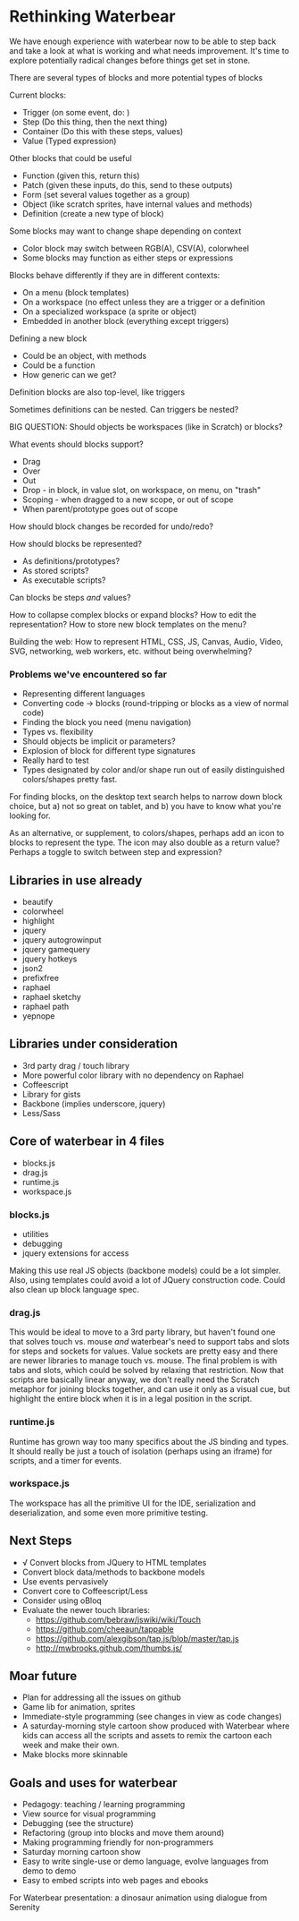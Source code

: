 # Rethinking Waterbear #

We have enough experience with waterbear now to be able to step back and take a look at what is working and what needs improvement. It's time to explore potentially radical changes before things get set in stone.

There are several types of blocks and more potential types of blocks

Current blocks:

* Trigger (on some event, do: )
* Step (Do this thing, then the next thing)
* Container (Do this with these steps, values)
* Value (Typed expression)

Other blocks that could be useful

* Function (given this, return this)
* Patch (given these inputs, do this, send to these outputs)
* Form (set several values together as a group)
* Object (like scratch sprites, have internal values and methods)
* Definition (create a new type of block)

Some blocks may want to change shape depending on context

* Color block may switch between RGB(A), CSV(A), colorwheel
* Some blocks may function as either steps or expressions

Blocks behave differently if they are in different contexts:

* On a menu (block templates)
* On a workspace (no effect unless they are a trigger or a definition
* On a specialized workspace (a sprite or object)
* Embedded in another block (everything except triggers)

Defining a new block

* Could be an object, with methods
* Could be a function
* How generic can we get?

Definition blocks are also top-level, like triggers

Sometimes definitions can be nested. Can triggers be nested?

BIG QUESTION: Should objects be workspaces (like in Scratch) or blocks?

What events should blocks support?

* Drag
* Over
* Out
* Drop - in block, in value slot, on workspace, on menu, on "trash"
* Scoping - when dragged to a new scope, or out of scope
* When parent/prototype goes out of scope

How should block changes be recorded for undo/redo?

How should blocks be represented?

* As definitions/prototypes?
* As stored scripts?
* As executable scripts?

Can blocks be steps *and* values?

How to collapse complex blocks or expand blocks? How to edit the representation? How to store new block templates on the menu?

Building the web: How to represent HTML, CSS, JS, Canvas, Audio, Video, SVG, networking, web workers, etc. without being overwhelming?

### Problems we've encountered so far ###

* Representing different languages
* Converting code -> blocks (round-tripping or blocks as a view of normal code)
* Finding the block you need (menu navigation)
* Types vs. flexibility
* Should objects be implicit or parameters?
* Explosion of block for different type signatures
* Really hard to test
* Types designated by color and/or shape run out of easily distinguished colors/shapes pretty fast.

For finding blocks, on the desktop text search helps to narrow down block choice, but a) not so great on tablet, and b) you have to know what you're looking for.

As an alternative, or supplement, to colors/shapes, perhaps add an icon to blocks to represent the type. The icon may also double as a return value? Perhaps a toggle to switch between step and expression?

## Libraries in use already ##

* beautify
* colorwheel
* highlight
* jquery
* jquery autogrowinput
* jquery gamequery
* jquery hotkeys
* json2
* prefixfree
* raphael
* raphael sketchy
* raphael path
* yepnope

## Libraries under consideration ##

* 3rd party drag / touch library
* More powerful color library with no dependency on Raphael
* Coffeescript
* Library for gists
* Backbone (implies underscore, jquery)
* Less/Sass

## Core of waterbear in 4 files ##

* blocks.js
* drag.js
* runtime.js
* workspace.js

### blocks.js ###

* utilities
* debugging
* jquery extensions for access

Making this use real JS objects (backbone models) could be a lot simpler. Also, using templates could avoid a lot of JQuery construction code. Could also clean up block language spec.

### drag.js ###

This would be ideal to move to a 3rd party library, but haven't found one that solves touch vs. mouse *and* waterbear's need to support tabs and slots for steps and sockets for values. Value sockets are pretty easy and there are newer libraries to manage touch vs. mouse. The final problem is with tabs and slots, which could be solved by relaxing that restriction. Now that scripts are basically linear anyway, we don't really need the Scratch metaphor for joining blocks together, and can use it only as a visual cue, but highlight the entire block when it is in a legal position in the script.

### runtime.js ###

Runtime has grown way too many specifics about the JS binding and types. It should really be just a touch of isolation (perhaps using an iframe) for scripts, and a timer for events.

### workspace.js ###

The workspace has all the primitive UI for the IDE, serialization and deserialization, and some even more primitive testing.

## Next Steps ##

* √ Convert blocks from JQuery to HTML templates
* Convert block data/methods to backbone models
* Use events pervasively
* Convert core to Coffeescript/Less
* Consider using oBloq
* Evaluate the newer touch libraries: 
  - https://github.com/bebraw/jswiki/wiki/Touch
  - https://github.com/cheeaun/tappable
  - https://github.com/alexgibson/tap.js/blob/master/tap.js
  - http://mwbrooks.github.com/thumbs.js/

## Moar future ##

* Plan for addressing all the issues on github
* Game lib for animation, sprites
* Immediate-style programming (see changes in view as code changes)
* A saturday-morning style cartoon show produced with Waterbear where kids can access all the scripts and assets to remix the cartoon each week and make their own.
* Make blocks more skinnable

## Goals and uses for waterbear

* Pedagogy: teaching / learning programming
* View source for visual programming
* Debugging (see the structure)
* Refactoring (group into blocks and move them around)
* Making programming friendly for non-programmers
* Saturday morning cartoon show
* Easy to write single-use or demo language, evolve languages from demo to demo
* Easy to embed scripts into web pages and ebooks


For Waterbear presentation: a dinosaur animation using dialogue from Serenity





